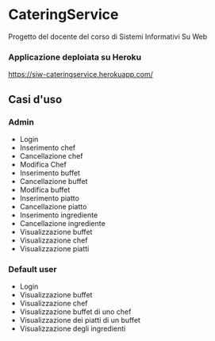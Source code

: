 # CateringService
Progetto del docente del corso di Sistemi Informativi Su Web

### Applicazione deploiata su Heroku

https://siw-cateringservice.herokuapp.com/


## Casi d'uso

### Admin

- Login
- Inserimento chef
- Cancellazione chef
- Modifica Chef
- Inserimento buffet
- Cancellazione buffet
- Modifica buffet
- Inserimento piatto
- Cancellazione piatto
- Inserimento ingrediente
- Cancellazione ingrediente
- Visualizzazione buffet
- Visualizzazione chef
- Visualizzazione piatti

### Default user

- Login
- Visualizzazione buffet
- Visualizzazione chef
- Visualizzazione buffet di uno chef
- Visualizzazione dei piatti di un buffet
- Visualizzazione degli ingredienti
